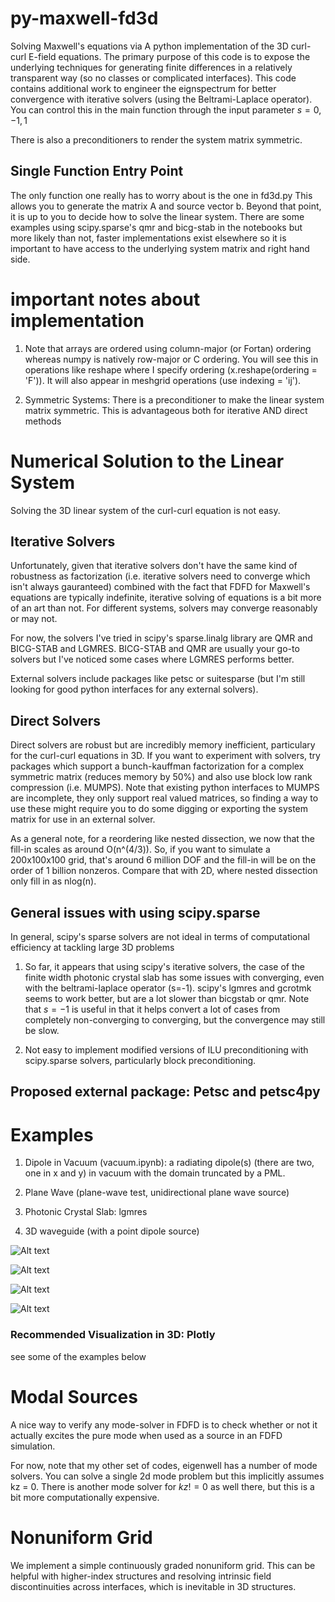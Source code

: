# py-maxwell-fd3d
Solving Maxwell's equations via A python implementation of the 3D curl-curl E-field equations. The primary purpose of this code is to expose the underlying techniques for generating finite differences in a relatively transparent way (so no classes or complicated interfaces). This code contains additional work to engineer the eignspectrum for better convergence with iterative solvers (using the Beltrami-Laplace operator). You can control this in the main function through the input parameter $s = {0,-1,1}$

There is also a preconditioners to render the system matrix symmetric.

## Single Function Entry Point
The only function one really has to worry about is the one in fd3d.py This allows you to generate the matrix A and source vector b. Beyond that point, it is up to you to decide how to solve the linear system. There are some examples using scipy.sparse's qmr and bicg-stab in the notebooks but more likely than not, faster implementations exist elsewhere so it is important to have access to the underlying system matrix and right hand side. 

# important notes about implementation
1. Note that arrays are ordered using column-major (or Fortan) ordering whereas numpy is natively row-major or C ordering. You will see this in operations like reshape where I specify ordering (x.reshape(ordering = 'F')). It will also appear in meshgrid operations (use indexing = 'ij'). 

2. Symmetric Systems: There is a preconditioner to make the linear system matrix symmetric. This is advantageous both for iterative AND direct methods

# Numerical Solution to the Linear System
Solving the 3D linear system of the curl-curl equation is not easy. 


## Iterative Solvers
Unfortunately, given that iterative solvers don't have the same kind of robustness as factorization (i.e. iterative solvers need to converge which isn't always gauranteed) combined with the fact that FDFD for Maxwell's equations are typically indefinite, iterative solving of equations is a bit more of an art than not. For different systems, solvers may converge reasonably or may not. 

For now, the solvers I've tried in scipy's sparse.linalg library are QMR and BICG-STAB and LGMRES. BICG-STAB and QMR are usually your go-to solvers but I've noticed some cases where LGMRES performs better.

External solvers include packages like petsc or suitesparse (but I'm still looking for good python interfaces for any external solvers).

## Direct Solvers
Direct solvers are robust but are incredibly memory inefficient, particulary for the curl-curl equations in 3D. If you want to experiment with solvers, try packages which support a bunch-kauffman factorization for a complex symmetric matrix (reduces memory by 50%) and also use block low rank compression (i.e. MUMPS). Note that existing python interfaces to MUMPS are incomplete, they only support real valued matrices, so finding a way to use these might require you to do some digging or exporting the system matrix for use in an external solver.

As a general note, for a reordering like nested dissection, we now that the fill-in scales as around O(n^(4/3)). So, if you want to simulate a 200x100x100 grid, that's around 6 million DOF and the fill-in will be on the order of 1 billion nonzeros. Compare that with 2D, where nested dissection only fill in as nlog(n).

## General issues with using scipy.sparse
In general, scipy's sparse solvers are not ideal in terms of computational efficiency at tackling large 3D problems

1. So far, it appears that using scipy's iterative solvers, the case of the finite width photonic crystal slab has some issues with converging, even with the beltrami-laplace operator (s=-1). scipy's lgmres and gcrotmk seems to work better, but are a lot slower than bicgstab or qmr. Note that $s=-1$ is useful in that it helps convert a lot of cases from completely non-converging to converging, but the convergence may still be slow.

3. Not easy to implement modified versions of ILU preconditioning with scipy.sparse solvers, particularly block preconditioning.

## Proposed external package: Petsc and petsc4py


# Examples

1. Dipole in Vacuum (vacuum.ipynb): a radiating dipole(s) (there are two, one in x and y) in vacuum with the domain truncated by a PML.

2. Plane Wave (plane-wave test, unidirectional plane wave source)

3. Photonic Crystal Slab: lgmres

4. 3D waveguide (with a point dipole source)

![Alt text](./img/vacuum_slices.png?raw=true "Title")

![Alt text](./img/phc_slab_slices.png?raw=true "Title")

![Alt text](./img/cylindrical_waveguide_Ex.png?raw=true "Title")

![Alt text](./img/3d_waveguide_abs_slice.png?raw=true "Title")



### Recommended Visualization in 3D: Plotly
see some of the examples below

# Modal Sources
A nice way to verify any mode-solver in FDFD is to check whether or not it actually excites the pure mode when used as a source in an FDFD simulation.

For now, note that my other set of codes, eigenwell has a number of mode solvers. You can solve a single 2d mode problem but this implicitly assumes kz = 0. There is another mode solver for $kz!=0$ as well there, but this is a bit more computationally expensive.


# Nonuniform Grid
We implement a simple continuously graded nonuniform grid. This can be helpful with higher-index structures and resolving intrinsic field discontinuities across interfaces, which is inevitable in 3D structures.
